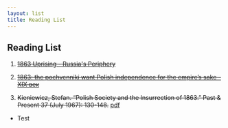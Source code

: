 ```yaml
---
layout: list
title: Reading List
---
```


## Reading List


1. [~~1863 Uprising - Russia's Periphery~~](http://russiasperiphery.blogs.wm.edu/western-borderlands/poland/general/1863-uprising/)

2. [~~1863: the pochvenniki want Polish independence for the empire’s sake - XIX век~~](https://xixvek.wordpress.com/2012/04/09/1863-the-pochvenniki-want-polish-independence-for-the-empires-sake/)

3. ~~Kieniewicz, Stefan. “Polish Society and the Insurrection of 1863.” Past & Present 37 (July 1967): 130-148.~~ [pdf](https://oup.silverchair-cdn.com/oup/backfile/Content_public/Journal/past/37/1/10.1093_past_37.1.130/1/130.pdf?Expires=1487188869&Signature=g52zGjWy3DX6BUFn5w1fu0beVOQG-bFowNK0UVAA-f8sXKH2aM4UgA2wjkqOW159EICpyd4TMBXzfVhuVw2w7qOk0BrCHjvN9ME56BofIh6tjpm5ybxzhO9WvjCScy7KxtnYOPUODxID2Vnryqp-ePS8xTJZlFCnBVJBBrsZp9cgyfcE3u0~U9ByyVRb6UvcfQoZw7DYpCyxAsKQTkehsP24WP2ee7ZLYuK2AV3wdyYhAu8neZW7uIFQ0osUxssi5cc-oT5r-KsV1dwZwvq1jol1FtSUGLItyjXY32z5mQvYSWMs5xcQRx7grqYVTUUy6~kCB6qYMWXcb4W9EkAhZw__&Key-Pair-Id=APKAIUCZBIA4LVPAVW3Q)

- Test
